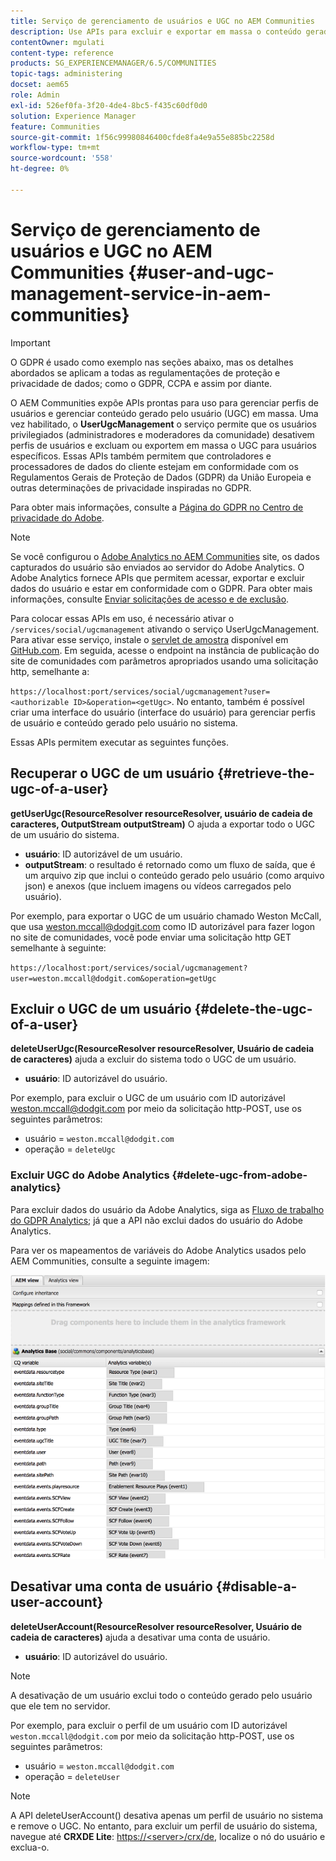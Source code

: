 ```yaml
---
title: Serviço de gerenciamento de usuários e UGC no AEM Communities
description: Use APIs para excluir e exportar em massa o conteúdo gerado pelo usuário e desabilitar a conta do usuário.
contentOwner: mgulati
content-type: reference
products: SG_EXPERIENCEMANAGER/6.5/COMMUNITIES
topic-tags: administering
docset: aem65
role: Admin
exl-id: 526ef0fa-3f20-4de4-8bc5-f435c60df0d0
solution: Experience Manager
feature: Communities
source-git-commit: 1f56c99980846400cfde8fa4e9a55e885bc2258d
workflow-type: tm+mt
source-wordcount: '558'
ht-degree: 0%

---
```


# Serviço de gerenciamento de usuários e UGC no AEM Communities {#user-and-ugc-management-service-in-aem-communities}

>[!IMPORTANT]
>
>O GDPR é usado como exemplo nas seções abaixo, mas os detalhes abordados se aplicam a todas as regulamentações de proteção e privacidade de dados; como o GDPR, CCPA e assim por diante.

O AEM Communities expõe APIs prontas para uso para gerenciar perfis de usuários e gerenciar conteúdo gerado pelo usuário (UGC) em massa. Uma vez habilitado, o **UserUgcManagement** o serviço permite que os usuários privilegiados (administradores e moderadores da comunidade) desativem perfis de usuários e excluam ou exportem em massa o UGC para usuários específicos. Essas APIs também permitem que controladores e processadores de dados do cliente estejam em conformidade com os Regulamentos Gerais de Proteção de Dados (GDPR) da União Europeia e outras determinações de privacidade inspiradas no GDPR.

Para obter mais informações, consulte a [Página do GDPR no Centro de privacidade do Adobe](https://www.adobe.com/privacy/general-data-protection-regulation.html).

>[!NOTE]
>
>Se você configurou o [Adobe Analytics no AEM Communities](/help/communities/analytics.md) site, os dados capturados do usuário são enviados ao servidor do Adobe Analytics. O Adobe Analytics fornece APIs que permitem acessar, exportar e excluir dados do usuário e estar em conformidade com o GDPR. Para obter mais informações, consulte [Enviar solicitações de acesso e de exclusão](https://experienceleague.adobe.com/docs/analytics/admin/data-governance/gdpr-submit-access-delete.html).

Para colocar essas APIs em uso, é necessário ativar o `/services/social/ugcmanagement` ativando o serviço UserUgcManagement. Para ativar esse serviço, instale o [servlet de amostra](https://github.com/Adobe-Marketing-Cloud/aem-communities-ugc-migration/tree/main/bundles/communities-ugc-management-servlet) disponível em [GitHub.com](https://github.com/Adobe-Marketing-Cloud/aem-communities-ugc-migration/tree/main/bundles/communities-ugc-management-servlet). Em seguida, acesse o endpoint na instância de publicação do site de comunidades com parâmetros apropriados usando uma solicitação http, semelhante a:

`https://localhost:port/services/social/ugcmanagement?user=<authorizable ID>&operation=<getUgc>`. No entanto, também é possível criar uma interface do usuário (interface do usuário) para gerenciar perfis de usuário e conteúdo gerado pelo usuário no sistema.

Essas APIs permitem executar as seguintes funções.

## Recuperar o UGC de um usuário {#retrieve-the-ugc-of-a-user}

**getUserUgc(ResourceResolver resourceResolver, usuário de cadeia de caracteres, OutputStream outputStream)** O ajuda a exportar todo o UGC de um usuário do sistema.

* **usuário**: ID autorizável de um usuário.
* **outputStream**: o resultado é retornado como um fluxo de saída, que é um arquivo zip que inclui o conteúdo gerado pelo usuário (como arquivo json) e anexos (que incluem imagens ou vídeos carregados pelo usuário).

Por exemplo, para exportar o UGC de um usuário chamado Weston McCall, que usa weston.mccall@dodgit.com como ID autorizável para fazer logon no site de comunidades, você pode enviar uma solicitação http GET semelhante à seguinte:

`https://localhost:port/services/social/ugcmanagement?user=weston.mccall@dodgit.com&operation=getUgc`

## Excluir o UGC de um usuário {#delete-the-ugc-of-a-user}

**deleteUserUgc(ResourceResolver resourceResolver, Usuário de cadeia de caracteres)** ajuda a excluir do sistema todo o UGC de um usuário.

* **usuário**: ID autorizável do usuário.

Por exemplo, para excluir o UGC de um usuário com ID autorizável weston.mccall@dodgit.com por meio da solicitação http-POST, use os seguintes parâmetros:

* usuário = `weston.mccall@dodgit.com`
* operação = `deleteUgc`

### Excluir UGC do Adobe Analytics {#delete-ugc-from-adobe-analytics}

Para excluir dados do usuário da Adobe Analytics, siga as [Fluxo de trabalho do GDPR Analytics](https://experienceleague.adobe.com/docs/analytics/admin/data-governance/an-gdpr-workflow.html?lang=pt-BR); já que a API não exclui dados do usuário do Adobe Analytics.

Para ver os mapeamentos de variáveis do Adobe Analytics usados pelo AEM Communities, consulte a seguinte imagem:

![Mapeamento de variáveis de comunidades AEM para o Adobe Analytics](assets/analytics-communities-mapping.png)

## Desativar uma conta de usuário {#disable-a-user-account}

**deleteUserAccount(ResourceResolver resourceResolver, Usuário de cadeia de caracteres)** ajuda a desativar uma conta de usuário.

* **usuário**: ID autorizável do usuário.

>[!NOTE]
>
>A desativação de um usuário exclui todo o conteúdo gerado pelo usuário que ele tem no servidor.

Por exemplo, para excluir o perfil de um usuário com ID autorizável `weston.mccall@dodgit.com` por meio da solicitação http-POST, use os seguintes parâmetros:

* usuário = `weston.mccall@dodgit.com`
* operação = `deleteUser`

>[!NOTE]
>
>A API deleteUserAccount() desativa apenas um perfil de usuário no sistema e remove o UGC. No entanto, para excluir um perfil de usuário do sistema, navegue até **CRXDE Lite**: [https://&lt;server>/crx/de](https://localhost:4502/crx/de), localize o nó do usuário e exclua-o.
